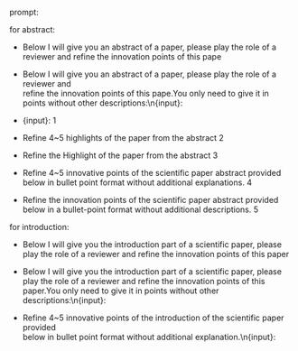 prompt: 

for abstract:

* Below I will give you an abstract of a paper, please play the role of a reviewer and refine the innovation points of this pape

* Below I will give you an abstract of a paper, please play the role of a reviewer and\
refine the innovation points of this pape.You only need to give it in points without other descriptions:\n{input}:

* {input}: 1

* Refine 4~5 highlights of the paper from the abstract   2

* Refine the Highlight of the paper from the abstract    3

* Refine 4~5 innovative points of the scientific paper abstract provided below in bullet point format without additional explanations. 4   

* Refine the innovation points of the scientific paper abstract provided below in a bullet-point format without additional descriptions. 5


for introduction:

* Below I will give you the introduction part of a scientific paper, please play the role of a reviewer and refine the innovation points of this paper
  
* Below I will give you the introduction part of a scientific paper, please play the role of a reviewer and refine the innovation points of this paper.You only need to give it in points without other descriptions:\n{input}:


* Refine 4~5 innovative points of the introduction of the scientific paper provided\
below in bullet point format without additional explanation.\n{input}: